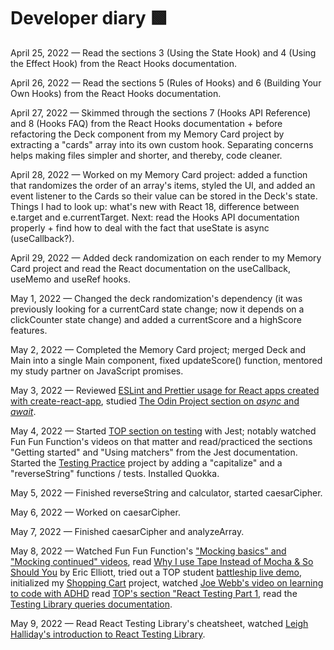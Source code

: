 # Developer diary 🟩

April 25, 2022 — Read the sections 3 (Using the State Hook) and 4 (Using the Effect Hook) from the React Hooks documentation.

April 26, 2022 — Read the sections 5 (Rules of Hooks) and 6 (Building Your Own Hooks) from the React Hooks documentation.

April 27, 2022 — Skimmed through the sections 7 (Hooks API Reference) and 8 (Hooks FAQ) from the React Hooks documentation + before refactoring the Deck component from my Memory Card project by extracting a "cards" array into its own custom hook. Separating concerns helps making files simpler and shorter, and thereby, code cleaner.

April 28, 2022 — Worked on my Memory Card project: added a function that randomizes the order of an array's items, styled the UI, and added an event listener to the Cards so their value can be stored in the Deck's state. Things I had to look up: what's new with React 18, difference between e.target and e.currentTarget. Next: read the Hooks API documentation properly + find how to deal with the fact that useState is async (useCallback?).

April 29, 2022 — Added deck randomization on each render to my Memory Card project and read the React documentation on the useCallback, useMemo and useRef hooks.

May 1, 2022 — Changed the deck randomization's dependency (it was previously looking for a currentCard state change; now it depends on a clickCounter state change) and added a currentScore and a highScore features.  

May 2, 2022 — Completed the Memory Card project; merged Deck and Main into a single Main component, fixed updateScore() function, mentored my study partner on JavaScript promises.  

May 3, 2022 — Reviewed [ESLint and Prettier usage for React apps created with create-react-app](https://www.youtube.com/watch?v=bfyI9yl3qfE), studied [The Odin Project section on *async* and *await*](https://www.theodinproject.com/lessons/node-path-javascript-async-and-await).  

May 4, 2022 — Started [TOP section on testing](https://www.theodinproject.com/lessons/node-path-javascript-testing-basics) with Jest; notably watched Fun Fun Function's videos on that matter and read/practiced the sections "Getting started" and "Using matchers" from the Jest documentation. Started the [Testing Practice](https://www.theodinproject.com/lessons/node-path-javascript-testing-practice) project by adding a "capitalize" and a "reverseString" functions / tests. Installed Quokka.

May 5, 2022 — Finished reverseString and calculator, started caesarCipher.

May 6, 2022 — Worked on caesarCipher.

May 7, 2022 — Finished caesarCipher and analyzeArray.

May 8, 2022 — Watched Fun Fun Function's ["Mocking basics" and "Mocking continued" videos](https://www.youtube.com/watch?v=3PjdxjWK0F0&list=PL0zVEGEvSaeF_zoW9o66wa_UCNE3a7BEr&index=4), read [Why I use Tape Instead of Mocha & So Should You](https://medium.com/javascript-scene/why-i-use-tape-instead-of-mocha-so-should-you-6aa105d8eaf4) by Eric Elliott, tried out a TOP student [battleship live demo](https://benders-battleship.netlify.app/), initialized my [Shopping Cart](https://www.theodinproject.com/lessons/node-path-javascript-shopping-cart) project, watched [Joe Webb's video on learning to code with ADHD](https://youtu.be/GOQI8Mn9RCk) read [TOP's section "React Testing Part 1](https://www.theodinproject.com/lessons/node-path-javascript-react-testing-part-1), read the [Testing Library queries documentation](https://testing-library.com/docs/queries/about/).  

May 9, 2022 — Read React Testing Library's cheatsheet, watched [Leigh Halliday's introduction to React Testing Library](https://www.youtube.com/watch?v=YQLn7ycfzEo&t=0).
